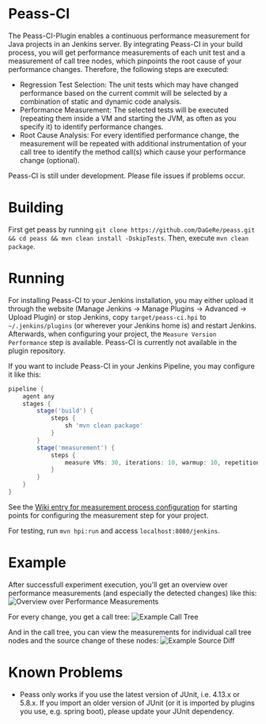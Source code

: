 Peass-CI
===================

The Peass-CI-Plugin enables a continuous performance measurement for Java projects in an Jenkins server. By integrating Peass-CI in your build process, you will get performance measurements of each unit test and a measurement of call tree nodes, which pinpoints the root cause of your performance changes. Therefore, the following steps are executed:
- Regression Test Selection: The unit tests which may have changed performance based on the current commit will be selected by a combination of static and dynamic code analysis.
- Performance Measurement: The selected tests will be executed (repeating them inside a VM and starting the JVM, as often as you specify it) to identify performance changes.
- Root Cause Analysis: For every identified performance change, the measurement will be repeated with additional instrumentation of your call tree to identify the method call(s) which cause your performance change (optional).

Peass-CI is still under development. Please file issues if problems occur.

# Building

First get peass by running `git clone https://github.com/DaGeRe/peass.git && cd peass && mvn clean install -DskipTests`. Then, execute `mvn clean package`.

# Running

For installing Peass-CI to your Jenkins installation, you may either upload it through the website (Manage Jenkins -> Manage Plugins -> Advanced -> Upload Plugin) or stop Jenkins, copy `target/peass-ci.hpi` to `~/.jenkins/plugins` (or wherever your Jenkins home is) and restart Jenkins. Afterwards, when configuring your project, the `Measure Version Performance` step is available. Peass-CI is currently not available in the plugin repository.

If you want to include Peass-CI in your Jenkins Pipeline, you may configure it like this:

```groovy
pipeline {
    agent any
    stages {
        stage('build') {
            steps {
                sh 'mvn clean package'
            }
        }
        stage('measurement') {
            steps {
                measure VMs: 30, iterations: 10, warmup: 10, repetitions: 100000
            }
        }
    }
}
```
See the [Wiki entry for measurement process configuration](https://github.com/DaGeRe/peass/wiki/Configuration-of-Measurement-Processes) for starting points for configuring the measurement step for your project.

For testing, run `mvn hpi:run` and access `localhost:8080/jenkins`. 

# Example

After successfull experiment execution, you'll get an overview over performance measurements (and especially the detected changes) like this:
![Overview over Performance Measurements](graphs/demo1.png)

For every change, you get a call tree:
![Example Call Tree](graphs/demo2.png)

And in the call tree, you can view the measurements for individual call tree nodes and the source change of these nodes:
![Example Source Diff](graphs/demo3.png)

# Known Problems
- Peass only works if you use the latest version of JUnit, i.e. 4.13.x or 5.8.x. If you import an older version of JUnit (or it is imported by plugins you use, e.g. spring boot), please update your JUnit dependency.
